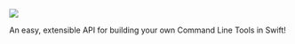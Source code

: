 ![](https://user-images.githubusercontent.com/4069241/32064578-3986e37a-ba48-11e7-80a0-68c7f85df21b.png)


An easy, extensible API for building your own Command Line Tools in Swift!
